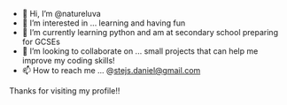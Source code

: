 - 👋 Hi, I’m @natureluva
- 👀 I’m interested in ... learning and having fun
- 🌱 I’m currently learning python and am at secondary school preparing for GCSEs
- 💞️ I’m looking to collaborate on ... small projects that can help me improve my coding skills!
- 📫 How to reach me ... @stejs.daniel@gmail.com  

Thanks for visiting my profile!!

<!---
natureluva/natureluva is a ✨ special ✨ repository because its `README.md` (this file) appears on your GitHub profile.
You can click the Preview link to take a look at your changes.
--->

